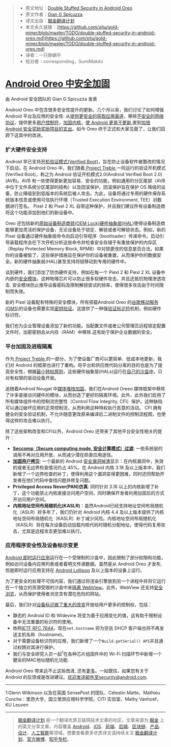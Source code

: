 > * 原文地址：[Double Stuffed Security in Android Oreo](https://android-developers.googleblog.com/2017/12/double-stuffed-security-in-android-oreo.html)
> * 原文作者：[Gian G Spicuzza](https://android-developers.googleblog.com/2017/12/double-stuffed-security-in-android-oreo.html)
> * 译文出自：[掘金翻译计划](https://github.com/xitu/gold-miner)
> * 本文永久链接：[https://github.com/xitu/gold-miner/blob/master/TODO/double-stuffed-security-in-android-oreo.md](https://github.com/xitu/gold-miner/blob/master/TODO/double-stuffed-security-in-android-oreo.md)
> * 译者：一只胖蜗牛
> * 校对者：corresponding，SumiMakito

# [Android Oreo 中安全加固](https://android-developers.googleblog.com/2017/12/double-stuffed-security-in-android-oreo.html)

由 Android 安全团队的 Gian G Spicuzza 发表

Android Oreo 中包含很多安全性提升的更新。几个月以来，我们讨论了如何增强 Android 平台及应用的安全性: 从[提供更安全的获取应用渠道](https://android-developers.googleblog.com/2017/08/making-it-safer-to-get-apps-on-android-o.html)，移除[不安全的网络协议](https://android-developers.googleblog.com/2017/04/android-o-to-drop-insecure-tls-version.html)，提供更多[用户控制符](https://android-developers.googleblog.com/2017/04/changes-to-device-identifiers-in.html)，[加固内核](https://android-developers.googleblog.com/2017/08/hardening-kernel-in-android-oreo.html)，[使 Android 更易于更新](https://android-developers.googleblog.com/2017/07/shut-hal-up.html),直到[加倍 Android 安全奖励奖励项目的支出](https://android-developers.googleblog.com/2017/06/2017-android-security-rewards.html)。如今 Oreo 终于正式和大家见面了，让我们回顾下这其中的改进。  

### 扩大硬件安全支持

Android 早已支持[开机验证模式(Verified Boot)](https://source.android.com/security/verifiedboot/)，旨在防止设备软件被篡改的情况下启动。在 Android Oreo 中，我们随着[ Project Treble ](https://source.android.com/devices/architecture/treble)一同运行的验证开机模式(Verified Boot)，称之为 Android 验证开机模式2.0(Android Verified Boot 2.0)(AVB)。AVB 有一些使得更新更加容易、安全的功能，例如通用的分区尾部（AVB 中位于文件系统分区尾部的结构）以及回滚保护。回滚保护旨在保护 OS 降级的设备，防止降级到到低版本的系统后被人攻击。为此，设备将通过专用的硬件保存系统版本信息或使用可信执行环境（Trusted Execution Environment, TEE）对数据进行签名。 Pixel 2 和 Pixel 2 XL 自带这种保护，并且我们建议所有设备制造商将这个功能添加到他们的新设备中。

Oreo 还包括新的[原始设备制造商锁(OEM Lock)硬件抽象层(HAL)](https://android-review.googlesource.com/#/c/platform/hardware/interfaces/+/527086/-1..1/oemlock/1.0/IOemLock.hal)使得设备制造商能够更加灵活的保护设备，无论设备处于锁定、解锁或者可解锁状态。例如，新的 Pixel 设备通过硬件抽象层命令向启动引导程序（bootloader）传递命令。启动引导装载程序会在下次开机分析这些命令并检查安全存储于有重放保护的内存区（Replay Protected Memory Block, RPMB）中对锁更改的信息是否合法。如果你的设备被偷了，这些保护措施旨在保护你的设备被重置，从而保护你的数据安全。新的硬件抽象层(HAL)甚至支持将锁移动到专用的硬件中。

谈到硬件，我们添加了防伪硬件支持，例如在每一个 Piexl 2 和 Piexl 2 XL 设备中内嵌的[安全模块](https://android-developers.googleblog.com/2017/11/how-pixel-2s-security-module-delivers.html)。这种物理芯片可以防止很多软硬件攻击，并且还抵抗物理渗透攻击. 安全模块防止推导设备密码及限制解锁尝试的频率，使得很多攻击由于时间限制而失效。

新的 Pixel 设备配有特殊的安全模块，所有搭载Android Oreo 的[谷歌移动服务(GMS)](https://www.android.com/gms/)的设备也需要实现[密钥验证](https://android-developers.googleblog.com/2017/09/keystore-key-attestation.html)。这提供了一种强[验证标识符](https://source.android.com/security/keystore/attestation#id-attestation)机制，例如硬件标识符。

我们也为企业管理设备添加了新的功能。当配置文件或者公司管理员远程锁定配置文件时，加密密钥会从内存（RAM）中移除.这有助于保护企业数据的安全。

### 平台加固及进程隔离

作为[ Project Treble ](https://android-developers.googleblog.com/2017/05/here-comes-treble-modular-base-for.html)的一部分，为了使设备厂商可以更简单、低成本地更新，我们对 Android 的框架也进行了重构。将平台和供应商代码分离的目的也是为了提高安全性，根据[最小特权原则](https://en.wikipedia.org/wiki/Principle_of_least_privilege)，这些硬件抽象层(HALs)运行在[自己的沙盒中](https://android-developers.googleblog.com/2017/07/shut-hal-up.html)，只对有权限的驱动设备开放。

追随着Android Nougat 中[媒体堆栈加固](https://android-developers.googleblog.com/2016/05/hardening-media-stack.html)，我们在Android Oreeo 媒体框架中移除了许多直接访问硬件的模块，从而创造了更好的隔离环境。此外，此外我们启用了所有媒体组件中的控制流完整性（Control Flow Integrity, CFI）保护。这种缺陷可以通过破坏应用的正常控制流，从而利用这种特权执行恶意的活动。 CFI 拥有健全的安全验证机制，不允许随意更改原来编译后二进制文件的控制流程图，也使得这样的攻击难以执行。

除了这些架构改变和CFI以外，Android Oreo 还带来了其他平台安全性相关的提升：

* **[Seccomp（Secure computing mode, 安全计算模式）过滤](https://android-developers.googleblog.com/2017/07/seccomp-filter-in-android-o.html)**: 一些系统层的调用不再对应用开放，从而减少潜在损害应用途径。
* **[加固用户拷贝](https://lwn.net/Articles/695991/)**: 一个最新的 Android [安全漏洞掉渣](https://events.linuxfoundation.org/sites/events/files/slides/Android-%20protecting%20the%20kernel.pdf)显示：在内核漏洞中，失效的或者无边界检查情况约占 45%。在 Android 内核 3.18 及以上版本中，我们新增了一个边界检查的补丁，使得利用这个漏洞变得更困难，同时还同帮助开发者在他们代码中查找问题并修复问题。
* **Privileged Access Never(PAN)仿真**: 同时针对 3.18 以上的内核新增了补丁，这个功能禁止内核直接访问用户空间，同时确保开发者利用加固后的方式开访问用户空间。
* **内核地址空间布局随机化(KASLR)**：虽然Android已经支持地址空间布局随机化（ASLR）好多年了，我们仍针对 Android 内核 4.4 及以上版本提供了内核地址空间布局随机化（KASLR）补丁减少风险。内核地址空间布局随机化（KASLR）将在每次设备启动加载内核代码时随机分配地址，使得代码复用攻击，尤其是远程攻击更加难以执行。

### 应用程序安全性及设备标示变更

[Android 即时运行应用](https://developer.android.com/topic/instant-apps/index.html)运行在一个受限制的沙盒中，因此限制了部分权限和功能，例如访问设备内应用列表或者着明文传递数据。虽然是从 Android Oreo 才发布,但是即时运行应用支持在 [Android Lollipop](https://www.android.com/versions/lollipop-5-0/) 及以上版本的设备上运行。

为了更安全的处理不可信内容，我们通过将渲染引擎放到另一个进程中并将它运行在一个独立的资源受限的沙盒中来[隔离 WebView](https://android-developers.googleblog.com/2017/06/whats-new-in-webview-security.html)。此外，WebView 还支持[安全浏览](https://safebrowsing.google.com/)，从而保护使用者浏览含有潜在危险的网站。

最后，我们针对[设备标识做了重大的改变](https://android-developers.googleblog.com/2017/04/changes-to-device-identifiers-in.html)开放给用户更多的控制权，包括：

* 静态的 Android ID 和 Widevine 将变为基于应用变化的值，这有助于限制设备中无法重置的标识符的使用。
* 依照[IETF RFC 7844](https://tools.ietf.org/html/rfc7844#section-3.7)，现在`net.hostname` 将为空且 DHCP 客户端也将不再发送主机名称（hostname)。
* 对于需要设备标识符的应用，我们新增了一个`Build.getSerial() API`并且通过权限对其进行保护。
* 我们与安全研究人员一起<sup>1</sup>在各种芯片组固件中的 Wi-Fi 扫描环节中新增一个健全的MAC地址随机化功能.

Android Oreo 带来远不止这些改进, 还有[更多](https://www.android.com/versions/oreo-8-0/)。一如既往，如果您有关于 Android 的反馈或是改进建议。欢迎发送邮件至security@android.com.

---

1:Glenn Wilkinson 以及在英国 SensePost 的团队、Célestin Matte、Mathieu Cunche：里昂大学，国立里昂应用科学学院，CITI 实验室，Mathy Vanhoef，KU Leuven

---

> [掘金翻译计划](https://github.com/xitu/gold-miner) 是一个翻译优质互联网技术文章的社区，文章来源为 [掘金](https://juejin.im) 上的英文分享文章。内容覆盖 [Android](https://github.com/xitu/gold-miner#android)、[iOS](https://github.com/xitu/gold-miner#ios)、[前端](https://github.com/xitu/gold-miner#前端)、[后端](https://github.com/xitu/gold-miner#后端)、[区块链](https://github.com/xitu/gold-miner#区块链)、[产品](https://github.com/xitu/gold-miner#产品)、[设计](https://github.com/xitu/gold-miner#设计)、[人工智能](https://github.com/xitu/gold-miner#人工智能)等领域，想要查看更多优质译文请持续关注 [掘金翻译计划](https://github.com/xitu/gold-miner)、[官方微博](http://weibo.com/juejinfanyi)、[知乎专栏](https://zhuanlan.zhihu.com/juejinfanyi)。

